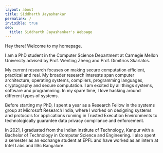 ```yaml
---
layout: about
title: Siddharth Jayashankar 
permalink: /
invisible: true
seo:
  title: Siddharth Jayashankar's Webpage
---
```


Hey there! Welcome to my homepage.

I am a PhD student in the Computer Science Department at Carnegie Mellon University advised by Prof. Wenting Zheng and Prof. Dimitrios Skarlatos.

My current research focuses on making secure computation efficient, practical and real. My broader research interests span computer architecture, operating systems, compilers, programming languages, cryptography and secure computation. I am excited by all things systems, software and programming. In my spare time, I love hacking around different types of systems.

Before starting my PhD, I spent a year as a Research Fellow in the systems group at Microsoft Research India, where I worked on designing systems and protocols for applications running in Trusted Execution Environments to technologically guarantee data privacy compliance and enforcement.

In 2021, I graduated from the Indian Institute of Technology, Kanpur with a Bachelor of Technology in Computer Science and Engineering. I also spent a semester as an exchange student at EPFL and have worked as an intern at Intel Labs and IISc Bangalore.
